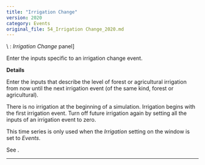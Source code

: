 ```yaml
---
title: "Irrigation Change"
version: 2020
category: Events
original_file: 54_Irrigation Change_2020.md
---
```


\ : *Irrigation Change* panel\]

Enter the inputs specific to an irrigation change event.

**Details**

Enter the inputs that describe the level of forest or agricultural
irrigation from now until the next irrigation event (of the same kind,
forest or agricultural).

There is no irrigation at the beginning of a simulation. Irrigation
begins with the first irrigation event. Turn off future irrigation again
by setting all the inputs of an irrigation event to zero.

This time series is only used when the *Irrigation* setting on the
 window is set to
*Events*.

See .

------------------------------------------------------------------------